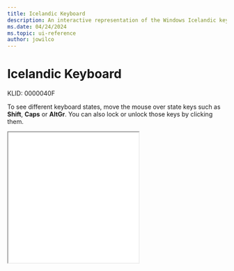```yaml
---
title: Icelandic Keyboard
description: An interactive representation of the Windows Icelandic keyboard. To see different keyboard states, click or move the mouse over the state keys.
ms.date: 04/24/2024
ms.topic: ui-reference
author: jowilco
---
```


# Icelandic Keyboard

KLID: 0000040F

To see different keyboard states, move the mouse over state keys such as **Shift**, **Caps** or **AltGr**. You can also lock or unlock those keys by clicking them.

<iframe src="kbdic.html" height="300"></iframe>
